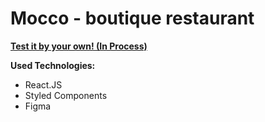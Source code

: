 # Mocco - boutique restaurant

**[Test it by your own! (In Process)](https://google.com)**

**Used Technologies:**

 - React.JS
 - Styled Components
 - Figma


 
